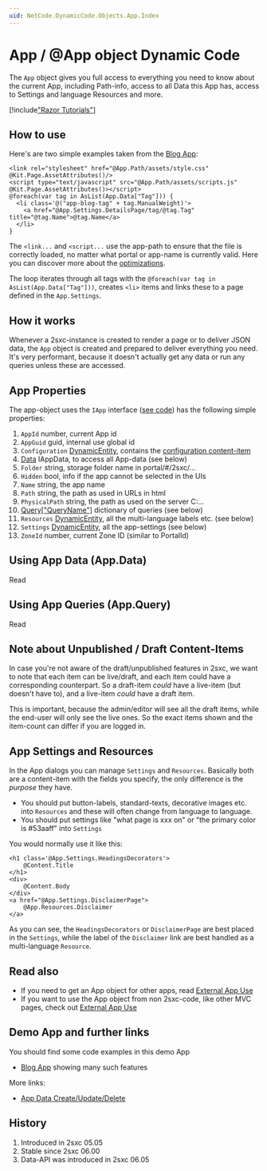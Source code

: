 ```yaml
---
uid: NetCode.DynamicCode.Objects.App.Index
---
```


# App / @App object Dynamic Code

The `App` object gives you full access to everything you need to know about the current App, including Path-info, access to all Data this App has, access to Settings and language Resources and more.


[!include["Razor Tutorials"](~/shared/tutorials/razor.md)]


## How to use

Here's are two simple examples taken from the [Blog App](xref:App.Blog):

```razor
<link rel="stylesheet" href="@App.Path/assets/style.css"  @Kit.Page.AssetAttributes()/>
<script type="text/javascript" src="@App.Path/assets/scripts.js" @Kit.Page.AssetAttributes()></script>
@foreach(var tag in AsList(App.Data["Tag"])) {
  <li class='@("app-blog-tag" + tag.ManualWeight)'>
    <a href="@App.Settings.DetailsPage/tag/@tag.Tag" title="@tag.Name">@tag.Name</a>
  </li>
}
```

The `<link...` and `<script...` use the app-path to ensure that the file is correctly loaded, no matter what portal or app-name is currently valid. Here you can discover more about the [optimizations](xref:Basics.Server.AssetOptimization.Index).

The loop iterates through all tags with the `@foreach(var tag in AsList(App.Data["Tag"]))`, creates `<li>` items and links these to a page defined in the `App.Settings`.  

## How it works

Whenever a 2sxc-instance is created to render a page or to deliver JSON data, the `App` object is created and prepared to deliver everything you need. It's very performant, because it doesn't actually get any data or run any queries unless these are accessed.

## App Properties

The app-object uses the `IApp` interface ([see code](xref:ToSic.Sxc.Apps.IApp)) has the following simple properties:

1. `AppId` number, current App id
2. `AppGuid` guid, internal use global id
3. `Configuration` [DynamicEntity](xref:NetCode.DynamicData.DynamicEntity), contains the [configuration content-item](xref:Feat.AppConfig)
4. [Data](xref:NetCode.DynamicCode.Objects.App.Data) IAppData, to access all App-data (see below)
5. `Folder` string, storage folder name in portal/#/2sxc/...
6. `Hidden` bool, info if the app cannot be selected in the UIs
7. `Name` string, the app name
8. `Path` string, the path as used in URLs in  html
9. `PhysicalPath` string, the path as used on the server C:\...
10. [Query["QueryName"]](xref:NetCode.DynamicCode.Objects.App.Query) dictionary of queries (see below)
11. `Resources` [DynamicEntity](xref:NetCode.DynamicData.DynamicEntity), all the multi-language labels etc. (see below)
12. `Settings` [DynamicEntity](xref:NetCode.DynamicData.DynamicEntity), all the app-settings (see below)
13. `ZoneId` number, current Zone ID (similar to PortalId)


## Using App Data (App.Data)

Read [](xref:NetCode.DynamicCode.Objects.App.Data)


## Using App Queries (App.Query)

Read [](xref:NetCode.DynamicCode.Objects.App.Query)


## Note about Unpublished / Draft Content-Items

In case you're not aware of the draft/unpublished features in 2sxc, we want to note that each item can be live/draft, and each item could have a corresponding counterpart. So a draft-item _could_ have a live-item (but doesn't have to), and a live-item _could_ have a draft item.

This is important, because the admin/editor will see all the draft items, while the end-user will only see the live ones. So the exact items shown and the item-count can differ if you are logged in.


## App Settings and Resources

In the App dialogs you can manage `Settings` and `Resources`. Basically both are a content-item with the fields you specify, the only difference is the _purpose_ they have.

* You should put button-labels, standard-texts, decorative images etc. into `Resources` and these will often change from language to language.
* You should put settings like "what page is xxx on" or "the primary color is #53aaff" into `Settings`

You would normally use it like this:

```razor
<h1 class='@App.Settings.HeadingsDecorators'>
    @Content.Title
</h1>
<div>
    @Content.Body
</div>
<a href="@App.Settings.DisclaimerPage">
    @App.Resources.Disclaimer
</a>
```

As you can see, the `HeadingsDecorators` or `DisclaimerPage` are best placed in the `Settings`, while the label of the `Disclaimer` link are best handled as a multi-language `Resource`.


## Read also

* If you need to get an App object for other apps, read [External App Use](xref:NetCode.External.Index)
* If you want to use the App object from non 2sxc-code, like other MVC pages, check out [External App Use](xref:NetCode.External.Index)


## Demo App and further links

You should find some code examples in this demo App

* [Blog App](xref:App.Blog) showing many such features

More links:

* [App Data Create/Update/Delete](xref:Feat.AppDataApi)


## History

1. Introduced in 2sxc 05.05
2. Stable since 2sxc 06.00
3. Data-API was introduced in 2sxc 06.05
